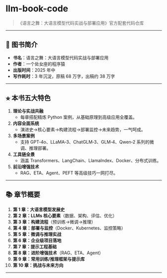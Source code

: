 # llm-book-code

> 《语言之舞：大语言模型代码实战与部署应用》官方配套代码仓库

---

## 📖 图书简介

- **书名**：语言之舞：大语言模型代码实战与部署应用
- **作者**：一个处女座的程序猿  
- **出版时间**：2025 年中  
- **写作耗时**：3 年沉淀，原稿 68 万字，出稿约 38 万字  

---

## ⭐︎ 本书五大特色

1. **理论与实战共融**  
   - 每章搭配精炼 Python 案例，从基础原理到高级应用全覆盖。  
2. **内容全面系统**  
   - 演进史→核心要素→构建流程→部署监控→未来趋势，一气呵成。  
3. **多场景案例**  
   - 支持 GPT‑4o、LLaMA‑3、ChatGLM‑3、GLM‑4、Qwen‑2 系列的微调、推理部署。  
4. **工具链全景**  
   - 涵盖 Transformers、LangChain、LlamaIndex、Docker、分布式训练。  
5. **前沿增强技术**  
   - RAG、ETA、Agent、PEFT 等高级技巧一网打尽。  

---

## 📚 章节概要

1. **第 1 章：大语言模型发展史**  
2. **第 2 章：LLMs 核心要素**（数据、架构、评估、优化）  
3. **第 3 章：构建流程**（预训练→微调→推理）  
4. **第 4 章：部署与监控**（Docker、Kubernetes、监控策略）  
5. **第 5 章：微调与推理实战**  
6. **第 6 章：企业级项目落地**  
7. **第 7 章：提示工程基础**  
8. **第 8 章：进阶增强技术**（RAG、ETA、Agent）  
9. **第 9 章：常用训练/推理框架与提示库**  
10. **第 10 章：挑战与未来方向**  

---
